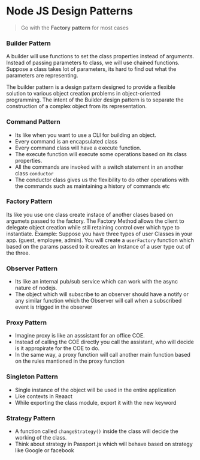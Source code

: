 # Node JS Design Patterns
> Go with the **Factory pattern** for most cases
### Builder Pattern
A builder will use functions to set the class properties instead of arguments.</br>Instead of passing parameters to class, we will use chained functions.
Suppose a class takes lot of parameters, its hard to find out what the parameters are representing.

The builder pattern is a design pattern designed to provide a flexible solution to various object creation problems in object-oriented programming. The intent of the Builder design pattern is to separate the construction of a complex object from its representation.
### Command Pattern
- Its like when you want to use a CLI for building an object. 
- Every command is an encapsulated class
- Every command class will have a execute function.
- The execute function will execute some operations based on its class properties.
- All the commands are invoked with a switch statement in an another class `conductor`
- The conductor class gives us the flexibility to do other operations with the commands such as maintaining a history of commands etc
### Factory Pattern
Its like you use one class create instace of another clases based on argumets passed to the factory. The Factory Method allows the client to delegate object creation while still retaining control over which type to instantiate.
Example: Suppose you have three types of user Classes in your app. (guest, employee, admin). You will create a `userFactory` function which based on the params passed to it creates an Instance of a user type out of the three.
### Observer Pattern
- Its like an internal pub/sub service which can work with the async nature of 
nodejs.
- The object which will subscribe to an observer should have a notify or any similar function which the Observer will call when a subscribed event is trigged in the observer
### Proxy Pattern
- Imagine proxy is like an asssistant for an office COE.
- Instead of calling the COE directly you call the assistant, who will decide is it appropirate for the COE to do.
- In the same way, a proxy function will call another main function based on the rules mantioned in the proxy function
### Singleton Pattern
- Single instance of the object will be used in the entire application
- Like contexts in Reaact
- While exporting the class module, export it with the new keyword
### Strategy Pattern
- A function called `changeStrategy()` inside the class will decide the working of the class.
- Think about strategy in Passport.js which will behave based on strategy like Google or facebook
